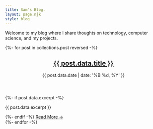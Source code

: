 ```yaml
---
title: Sam's Blog.
layout: page.njk
style: blog
---
```


Welcome to my blog where I share thoughts on technology, computer science, and
my projects.

{%- for post in collections.post reversed -%}

<article class="blog-post-card">
    <header class="post-header">
        <h2><a href="{{ post.url }}">{{ post.data.title }}</a></h2>
        <time datetime="{{ post.data.date | date: '%Y-%m-%d' }}">{{ post.data.date | date: '%B %d, %Y' }}</time>
    </header>
    {%- if post.data.excerpt -%}
    <p class="post-excerpt">{{ post.data.excerpt }}</p>
    {%- endif -%}
    <a href="{{ post.url }}" class="read-more">Read More →</a>
</article>
{%- endfor -%}
